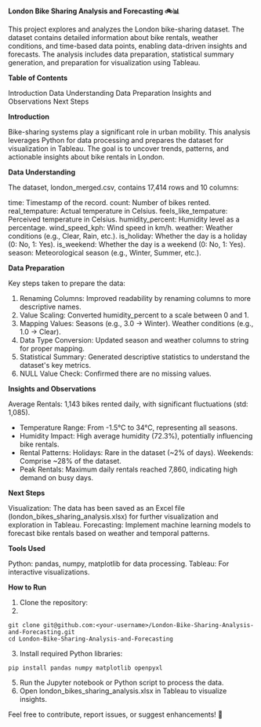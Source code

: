 **London Bike Sharing Analysis and Forecasting 🚲📊**

This project explores and analyzes the London bike-sharing dataset. The dataset contains detailed information about bike rentals, weather conditions, and time-based data points, enabling data-driven insights and forecasts. The analysis includes data preparation, statistical summary generation, and preparation for visualization using Tableau.

**Table of Contents**

Introduction
Data Understanding
Data Preparation
Insights and Observations
Next Steps

**Introduction**

Bike-sharing systems play a significant role in urban mobility. This analysis leverages Python for data processing and prepares the dataset for visualization in Tableau. The goal is to uncover trends, patterns, and actionable insights about bike rentals in London.

**Data Understanding**

The dataset, london_merged.csv, contains 17,414 rows and 10 columns:

  time: Timestamp of the record.
  count: Number of bikes rented.
  real_tempature: Actual temperature in Celsius.
  feels_like_tempature: Perceived temperature in Celsius.
  humidity_percent: Humidity level as a percentage.
  wind_speed_kph: Wind speed in km/h.
  weather: Weather conditions (e.g., Clear, Rain, etc.).
  is_holiday: Whether the day is a holiday (0: No, 1: Yes).
  is_weekend: Whether the day is a weekend (0: No, 1: Yes).
  season: Meteorological season (e.g., Winter, Summer, etc.).
  
**Data Preparation**

Key steps taken to prepare the data:

1. Renaming Columns: Improved readability by renaming columns to more descriptive names.
2. Value Scaling: Converted humidity_percent to a scale between 0 and 1.
3. Mapping Values:
  Seasons (e.g., 3.0 → Winter).
  Weather conditions (e.g., 1.0 → Clear).
4. Data Type Conversion: Updated season and weather columns to string for proper mapping.
5. Statistical Summary: Generated descriptive statistics to understand the dataset's key metrics.
6. NULL Value Check: Confirmed there are no missing values.
   
**Insights and Observations**

Average Rentals: 1,143 bikes rented daily, with significant fluctuations (std: 1,085).
- Temperature Range: From -1.5°C to 34°C, representing all seasons.
- Humidity Impact: High average humidity (72.3%), potentially influencing bike rentals.
- Rental Patterns:
    Holidays: Rare in the dataset (~2% of days).
    Weekends: Comprise ~28% of the dataset.
- Peak Rentals: Maximum daily rentals reached 7,860, indicating high demand on busy days.
  
**Next Steps**
  
Visualization: The data has been saved as an Excel file (london_bikes_sharing_analysis.xlsx) for further visualization and exploration in Tableau.
Forecasting: Implement machine learning models to forecast bike rentals based on weather and temporal patterns.

**Tools Used**

Python: pandas, numpy, matplotlib for data processing.
Tableau: For interactive visualizations.

**How to Run**

1. Clone the repository:
2.
```
git clone git@github.com:<your-username>/London-Bike-Sharing-Analysis-and-Forecasting.git
cd London-Bike-Sharing-Analysis-and-Forecasting
```

3. Install required Python libraries:

```
pip install pandas numpy matplotlib openpyxl
```
5. Run the Jupyter notebook or Python script to process the data.
6. Open london_bikes_sharing_analysis.xlsx in Tableau to visualize insights.


Feel free to contribute, report issues, or suggest enhancements! 🚀

